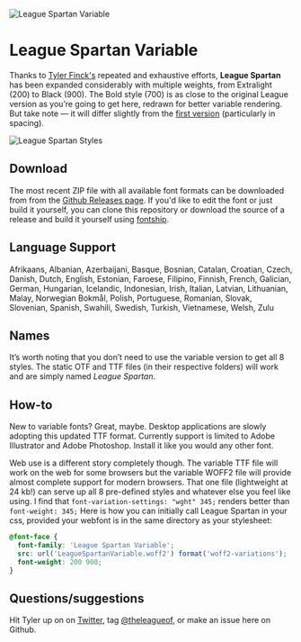 ![League Spartan Variable](https://raw.githubusercontent.com/sursly/league-spartan/master/_images/leaguespartan-variable.gif)

League Spartan Variable
=======================

Thanks to [Tyler Finck's](https://twitter.com/typeler) repeated and exhaustive efforts, **League Spartan** has been expanded considerably with multiple weights, from Extralight (200) to Black (900). The Bold style (700) is as close to the original League version as you’re going to get here, redrawn for better variable rendering. But take note — it will differ slightly from the [first version](https://github.com/theleagueof/league-spartan/releases/tag/1.000) (particularly in spacing).

![League Spartan Styles](https://raw.githubusercontent.com/sursly/league-spartan/master/_images/leaguespartan-styles.png)

Download
--------

The most recent ZIP file with all available font formats can be downloaded from from the [Github Releases page](https://github.com/theleagueof/league-spartan/releases). If you'd like to edit the font or just build it yourself, you can clone this repository or download the source of a release and build it yourself using [fontship](https://github.com/theleagueof/fontship).

Language Support
----------------

Afrikaans, Albanian, Azerbaijani, Basque, Bosnian, Catalan, Croatian, Czech, Danish, Dutch, English, Estonian, Faroese, Filipino, Finnish, French, Galician, German, Hungarian, Icelandic, Indonesian, Irish, Italian, Latvian, Lithuanian, Malay, Norwegian Bokmål, Polish, Portuguese, Romanian, Slovak, Slovenian, Spanish, Swahili, Swedish, Turkish, Vietnamese, Welsh, Zulu

Names
-----

It’s worth noting that you don’t need to use the variable version to get all 8 styles. The static OTF and TTF files (in their respective folders) will work and are simply named *League Spartan*.

How-to
------

New to variable fonts? Great, maybe. Desktop applications are slowly adopting this updated TTF format. Currently support is limited to Adobe Illustrator and Adobe Photoshop. Install it like you would any other font.

Web use is a different story completely though. The variable TTF file will work on the web for some browsers but the variable WOFF2 file will provide almost complete support for modern browsers. That one file (lightweight at 24 kb!) can serve up all 8 pre-defined styles and whatever else you feel like using. I find that `font-variation-settings: "wght" 345;` renders better than `font-weight: 345;` Here is how you can initially call League Spartan in your css, provided your webfont is in the same directory as your stylesheet:

```css
@font-face {
  font-family: 'League Spartan Variable';
  src: url('LeagueSpartanVariable.woff2') format('woff2-variations');
  font-weight: 200 900;
}
```

Questions/suggestions
---------------------

Hit Tyler up on on [Twitter](https://www.twitter.com/typeler), tag [@theleagueof](https://www.twitter.com/theleagueof), or make an issue here on Github.
